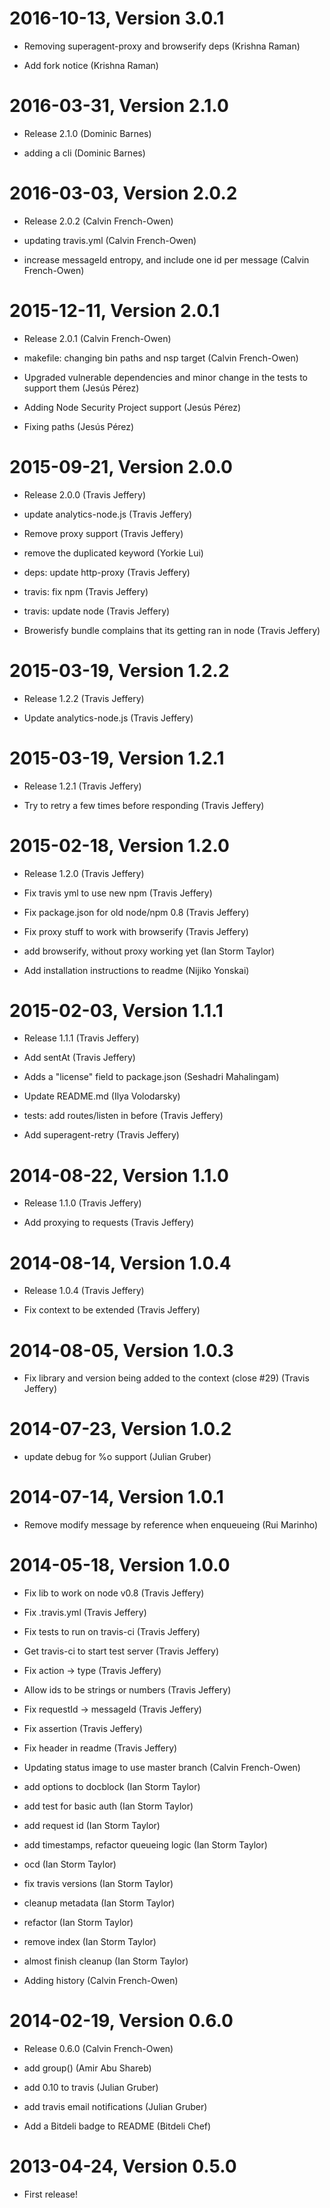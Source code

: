 2016-10-13, Version 3.0.1
=========================

 * Removing superagent-proxy and browserify deps (Krishna Raman)

 * Add fork notice (Krishna Raman)


2016-03-31, Version 2.1.0
=========================

 * Release 2.1.0 (Dominic Barnes)

 * adding a cli (Dominic Barnes)


2016-03-03, Version 2.0.2
=========================

 * Release 2.0.2 (Calvin French-Owen)

 * updating travis.yml (Calvin French-Owen)

 * increase messageId entropy, and include one id per message (Calvin French-Owen)


2015-12-11, Version 2.0.1
=========================

 * Release 2.0.1 (Calvin French-Owen)

 * makefile: changing bin paths and nsp target (Calvin French-Owen)

 * Upgraded vulnerable dependencies and minor change in the tests to support them (Jesús Pérez)

 * Adding Node Security Project support (Jesús Pérez)

 * Fixing paths (Jesús Pérez)


2015-09-21, Version 2.0.0
=========================

 * Release 2.0.0 (Travis Jeffery)

 * update analytics-node.js (Travis Jeffery)

 * Remove proxy support (Travis Jeffery)

 * remove the duplicated keyword (Yorkie Lui)

 * deps: update http-proxy (Travis Jeffery)

 * travis: fix npm (Travis Jeffery)

 * travis: update node (Travis Jeffery)

 * Browerisfy bundle complains that its getting ran in node (Travis Jeffery)


2015-03-19, Version 1.2.2
=========================

 * Release 1.2.2 (Travis Jeffery)

 * Update analytics-node.js (Travis Jeffery)


2015-03-19, Version 1.2.1
=========================

 * Release 1.2.1 (Travis Jeffery)

 * Try to retry a few times before responding (Travis Jeffery)


2015-02-18, Version 1.2.0
=========================

 * Release 1.2.0 (Travis Jeffery)

 * Fix travis yml to use new npm (Travis Jeffery)

 * Fix package.json for old node/npm 0.8 (Travis Jeffery)

 * Fix proxy stuff to work with browserify (Travis Jeffery)

 * add browserify, without proxy working yet (Ian Storm Taylor)

 * Add installation instructions to readme (Nijiko Yonskai)


2015-02-03, Version 1.1.1
=========================

 * Release 1.1.1 (Travis Jeffery)

 * Add sentAt (Travis Jeffery)

 * Adds a "license" field to package.json (Seshadri Mahalingam)

 * Update README.md (Ilya Volodarsky)

 * tests: add routes/listen in before (Travis Jeffery)

 * Add superagent-retry (Travis Jeffery)


2014-08-22, Version 1.1.0
=========================

 * Release 1.1.0 (Travis Jeffery)

 * Add proxying to requests (Travis Jeffery)


2014-08-14, Version 1.0.4
=========================

 * Release 1.0.4 (Travis Jeffery)

 * Fix context to be extended (Travis Jeffery)


2014-08-05, Version 1.0.3
=========================

 * Fix library and version being added to the context (close #29) (Travis Jeffery)


2014-07-23, Version 1.0.2
=========================

 * update debug for %o support (Julian Gruber)


2014-07-14, Version 1.0.1
=========================

 * Remove modify message by reference when enqueueing (Rui Marinho)


2014-05-18, Version 1.0.0
=========================

 * Fix lib to work on node v0.8 (Travis Jeffery)

 * Fix .travis.yml (Travis Jeffery)

 * Fix tests to run on travis-ci (Travis Jeffery)

 * Get travis-ci to start test server (Travis Jeffery)

 * Fix action -> type (Travis Jeffery)

 * Allow ids to be strings or numbers (Travis Jeffery)

 * Fix requestId -> messageId (Travis Jeffery)

 * Fix assertion (Travis Jeffery)

 * Fix header in readme (Travis Jeffery)

 * Updating status image to use master branch (Calvin French-Owen)

 * add options to docblock (Ian Storm Taylor)

 * add test for basic auth (Ian Storm Taylor)

 * add request id (Ian Storm Taylor)

 * add timestamps, refactor queueing logic (Ian Storm Taylor)

 * ocd (Ian Storm Taylor)

 * fix travis versions (Ian Storm Taylor)

 * cleanup metadata (Ian Storm Taylor)

 * refactor (Ian Storm Taylor)

 * remove index (Ian Storm Taylor)

 * almost finish cleanup (Ian Storm Taylor)

 * Adding history (Calvin French-Owen)


2014-02-19, Version 0.6.0
=========================

 * Release 0.6.0 (Calvin French-Owen)

 * add group() (Amir Abu Shareb)

 * add 0.10 to travis (Julian Gruber)

 * add travis email notifications (Julian Gruber)

 * Add a Bitdeli badge to README (Bitdeli Chef)


2013-04-24, Version 0.5.0
=========================

 * First release!
